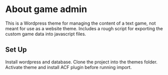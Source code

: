 

# About game admin

This is a Wordpress theme for managing the content of a text game, not meant for use as a website theme.
Includes a rough script for exporting the custom game data into javascript files. 


## Set Up

Install wordpress and database. Clone the project into the themes folder.
Activate theme and install ACF plugin before running import.

